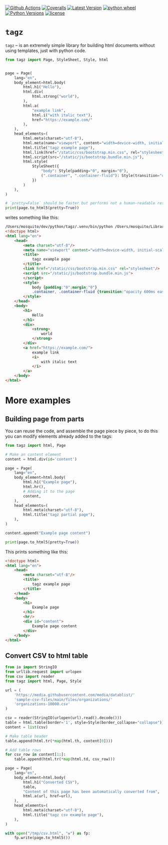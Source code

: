 [![Github Actions](https://github.com/mosquito/tagz/workflows/tests/badge.svg)](https://github.com/mosquito/tagz/actions?query=branch%3Amaster)
[![Coveralls](https://coveralls.io/repos/github/mosquito/tagz/badge.svg?branch=master)](https://coveralls.io/github/mosquito/tagz?branch=master)
[![Latest Version](https://img.shields.io/pypi/v/tagz.svg)](https://pypi.python.org/pypi/tagz/)
[![python wheel](https://img.shields.io/pypi/wheel/tagz.svg)](https://pypi.python.org/pypi/tagz/)
[![Python Versions](https://img.shields.io/pypi/pyversions/tagz.svg)](https://pypi.python.org/pypi/tagz/)
[![license](https://img.shields.io/pypi/l/tagz.svg)](https://pypi.python.org/pypi/tagz/)

# `tagz`

`tagz` – is an extremely simple library for building html documents without using templates, 
just with python code.

```python
from tagz import Page, StyleSheet, Style, html


page = Page(
    lang="en",
    body_element=html.body(
        html.h1("Hello"),
        html.div(
            html.strong("world"),
        ),
        html.a(
            "example link",
            html.i("with italic text"),
            href="https://example.com/"
        ),
    ),
    head_elements=(
        html.meta(charset="utf-8"),
        html.meta(name="viewport", content="width=device-width, initial-scale=1"),
        html.title("tagz example page"),
        html.link(href="/static/css/bootstrap.min.css", rel="stylesheet"),
        html.script(src="/static/js/bootstrap.bundle.min.js"),
        html.style(
            StyleSheet({
                "body": Style(padding="0", margin="0"),
                (".container", ".container-fluid"): Style(transition="opacity 600ms ease-in"),
            })
        )
    ),
)

# `pretty=False` should be faster but performs not a human-readable result
print(page.to_html5(pretty=True))
```

writes something like this:

```html
/Users/mosquito/dev/python/tagz/.venv/bin/python /Users/mosquito/Library/Application Support/JetBrains/PyCharm2023.2/scratches/scratch_16.py 
<!doctype html>
<html lang="en">
	<head>
		<meta charset="utf-8"/>
		<meta name="viewport" content="width=device-width, initial-scale=1"/>
		<title>
			tagz example page
		</title>
		<link href="/static/css/bootstrap.min.css" rel="stylesheet"/>
		<script src="/static/js/bootstrap.bundle.min.js">
		</script>
		<style>
			body {padding:"0";margin:"0"}
			.container, .container-fluid {transition:"opacity 600ms ease-in"}
		</style>
	</head>
	<body>
		<h1>
			Hello
		</h1>
		<div>
			<strong>
				world
			</strong>
		</div>
		<a href="https://example.com/">
			example link
			<i>
				with italic text
			</i>
		</a>
	</body>
</html>
```

# More examples

## Building page from parts

You can reuse the code, and assemble the page piece by piece, 
to do this you can modify elements already added to the tags:

```python
from tagz import html, Page

# Make an content element
content = html.div(id='content')

page = Page(
    lang="en",
    body_element=html.body(
        html.h1("Example page"),
        html.hr(),
        # Adding it to the page
        content,
    ),
    head_elements=(
        html.meta(charset="utf-8"),
        html.title("tagz partial page"),
    ),
)

content.append("Example page content")

print(page.to_html5(pretty=True))
```

This prints something like this:  

```html
<!doctype html>
<html lang="en">
	<head>
		<meta charset="utf-8"/>
		<title>
			tagz example page
		</title>
	</head>
	<body>
		<h1>
			Example page
		</h1>
		<hr/>
		<div id="content">
			Example page content
		</div>
	</body>
</html>
```

## Convert CSV to html table

```python
from io import StringIO
from urllib.request import urlopen
from csv import reader
from tagz import html, Page, Style

url = (
    'https://media.githubusercontent.com/media/datablist/'
    'sample-csv-files/main/files/organizations/'
    'organizations-10000.csv'
)

csv = reader(StringIO(urlopen(url).read().decode()))
table = html.table(border='1', style=Style(border_collapse="collapse"))
content = list(csv)

# Make table header 
table.append(html.tr(*map(html.th, content[0])))

# Add table rows
for csv_row in content[1:]:
    table.append(html.tr(*map(html.td, csv_row)))

page = Page(
    lang="en",
    body_element=html.body(
        html.h1("Converted CSV"),
        table,
        "Content of this page has been automatically converted from",
        html.a(url, href=url),
    ),
    head_elements=(
        html.meta(charset="utf-8"),
        html.title("tagz csv example page"),
    ),
)

with open("/tmp/csv.html", "w") as fp:
    fp.write(page.to_html5())
```